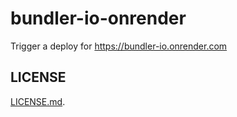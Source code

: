 # bundler-io-onrender

Trigger a deploy for https://bundler-io.onrender.com

## LICENSE

[LICENSE.md](./LICENSE.md).
